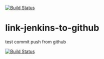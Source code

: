 [![Build Status](http://54.166.98.211/buildStatus/icon?job=link-jenkins-to-github)](http://54.166.98.211/job/link-jenkins-to-github/)
# link-jenkins-to-github
test commit
push from github

[![Build Status](http://54.166.98.211/job/link-jenkins-to-github/badge/icon)](http://54.166.98.211/job/link-jenkins-to-github/)
